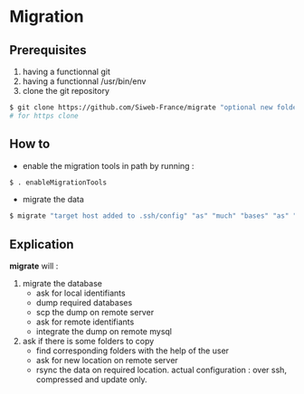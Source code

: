 # Migration

## Prerequisites

1. having a functionnal git
2. having a functionnal /usr/bin/env
3. clone the git repository
```bash
$ git clone https://github.com/Siweb-France/migrate "optional new folder to create"
# for https clone
```


## How to

* enable the migration tools in path by running :
```bash
$ . enableMigrationTools
```
* migrate the data
```bash
$ migrate "target host added to .ssh/config" "as" "much" "bases" "as" "needed"
```

## Explication

**migrate** will : 
1. migrate the database
    * ask for local identifiants
    * dump required databases
    * scp the dump on remote server
    * ask for remote identifiants
    * integrate the dump on remote mysql
2. ask if there is some folders to copy
    * find corresponding folders with the help of the user
    * ask for new location on remote server
    * rsync the data on required location. actual configuration : over ssh, compressed and update only.

